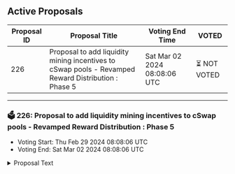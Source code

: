 ## Active Proposals

| Proposal ID | Proposal Title | Voting End Time | VOTED |
|-------------|----------------|-----------------|-------|
| 226 | Proposal to add liquidity mining incentives to cSwap pools - Revamped Reward Distribution : Phase 5 | Sat Mar 02 2024 08:08:06 UTC | ⏳ NOT VOTED |

---

### 🗳 226: Proposal to add liquidity mining incentives to cSwap pools - Revamped Reward Distribution : Phase 5
- Voting Start: Thu Feb 29 2024 08:08:06 UTC
- Voting End: Sat Mar 02 2024 08:08:06 UTC

<details>
<summary>Proposal Text</summary>
 
Add the liquidity incentives for revamped reward distribution phase-5 on cSwap DEX by allocating 50,595CMDX for 14 days
[forum](https://forum.comdex.one/t/48-cswap-liquidity-mining-incentives-revamped-reward-distribution-phase-5/1052)
</details>
